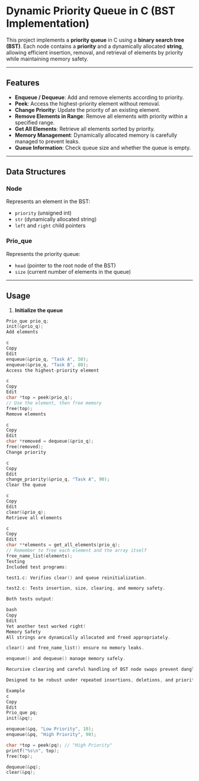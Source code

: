 # Dynamic Priority Queue in C (BST Implementation)

This project implements a **priority queue** in C using a **binary search tree (BST)**. Each node contains a **priority** and a dynamically allocated **string**, allowing efficient insertion, removal, and retrieval of elements by priority while maintaining memory safety.

---

## Features

- **Enqueue / Dequeue**: Add and remove elements according to priority.
- **Peek**: Access the highest-priority element without removal.
- **Change Priority**: Update the priority of an existing element.
- **Remove Elements in Range**: Remove all elements with priority within a specified range.
- **Get All Elements**: Retrieve all elements sorted by priority.
- **Memory Management**: Dynamically allocated memory is carefully managed to prevent leaks.
- **Queue Information**: Check queue size and whether the queue is empty.

---

## Data Structures

### Node
Represents an element in the BST:
- `priority` (unsigned int)  
- `str` (dynamically allocated string)  
- `left` and `right` child pointers  

### Prio_que
Represents the priority queue:
- `head` (pointer to the root node of the BST)  
- `size` (current number of elements in the queue)  

---

## Usage

1. **Initialize the queue**
```c
Prio_que prio_q;
init(&prio_q);
Add elements

c
Copy
Edit
enqueue(&prio_q, "Task A", 50);
enqueue(&prio_q, "Task B", 80);
Access the highest-priority element

c
Copy
Edit
char *top = peek(prio_q);
// Use the element, then free memory
free(top);
Remove elements

c
Copy
Edit
char *removed = dequeue(&prio_q);
free(removed);
Change priority

c
Copy
Edit
change_priority(&prio_q, "Task A", 90);
Clear the queue

c
Copy
Edit
clear(&prio_q);
Retrieve all elements

c
Copy
Edit
char **elements = get_all_elements(prio_q);
// Remember to free each element and the array itself
free_name_list(elements);
Testing
Included test programs:

test1.c: Verifies clear() and queue reinitialization.

test2.c: Tests insertion, size, clearing, and memory safety.

Both tests output:

bash
Copy
Edit
Yet another test worked right!
Memory Safety
All strings are dynamically allocated and freed appropriately.

clear() and free_name_list() ensure no memory leaks.

enqueue() and dequeue() manage memory safely.

Recursive clearing and careful handling of BST node swaps prevent dangling pointers.

Designed to be robust under repeated insertions, deletions, and priority changes.

Example
c
Copy
Edit
Prio_que pq;
init(&pq);

enqueue(&pq, "Low Priority", 10);
enqueue(&pq, "High Priority", 90);

char *top = peek(pq); // "High Priority"
printf("%s\n", top);
free(top);

dequeue(&pq);
clear(&pq);
